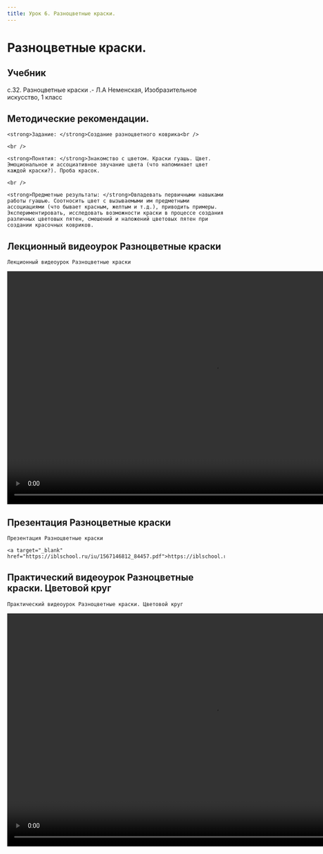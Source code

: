 ```yaml
---
title: Урок 6. Разноцветные краски.
---
```


# Разноцветные краски.

## Учебник

с.32. Разноцветные краски .- Л.А Неменская, Изобразительное искусство, 1 класс

## Методические рекомендации.

<p>
	<strong>Задание: </strong>Создание разноцветного коврика<br /> 
</p>
<p>
	<br /> 
</p>
<p>
	<strong>Понятия: </strong>Знакомство с цветом. Краски гуашь. Цвет. Эмоциональное и ассоциативное звучание цвета (что напоминает цвет каждой краски?). Проба красок. 
</p>
<p>
	<br /> 
</p>
<p>
	<strong>Предметные результаты: </strong>Овладевать первичными навыками работы гуашью. Соотносить цвет с вызываемыми им предметными ассоциациями (что бывает красным, желтым и т.д.), приводить примеры. Экспериментировать, исследовать возможности краски в процессе создания различных цветовых пятен, смешений и наложений цветовых пятен при создании красочных ковриков.
</p>

## Лекционный видеоурок Разноцветные краски

<p>
	Лекционный видеоурок Разноцветные краски
</p>


<video width="960" height="540" controls>
  <source src="https://vod-progressive.akamaized.net/exp=1667466114~acl=%2Fvimeo-prod-skyfire-std-us%2F01%2F3234%2F13%2F341170021%2F1361489117.mp4~hmac=ff1b14ec00b62194005550292a90971dcf537a91a730ac16d7c9add9f7191120/vimeo-prod-skyfire-std-us/01/3234/13/341170021/1361489117.mp4" type="video/mp4">
Your browser does not support the video tag.
</video>


## Презентация Разноцветные краски

<p>
	Презентация Разноцветные краски 
</p>
<p>
	<a target="_blank" href="https://iblschool.ru/iu/1567146812_84457.pdf">https://iblschool.ru/iu/1567146812_84457.pdf</a>
</p>

## Практический видеоурок Разноцветные краски. Цветовой круг

<p>
	Практический видеоурок Разноцветные краски. Цветовой круг
</p>


<video width="960" height="540" controls>
  <source src="https://vod-progressive.akamaized.net/exp=1667466950~acl=%2Fvimeo-prod-skyfire-std-us%2F01%2F3234%2F13%2F341170097%2F1361490443.mp4~hmac=b74449f82b45cd3b0f0c9b9e0abf367a86083665b3ea239fef082200aae383fd/vimeo-prod-skyfire-std-us/01/3234/13/341170097/1361490443.mp4" type="video/mp4">
Your browser does not support the video tag.
</video>
